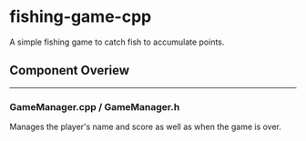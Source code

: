# fishing-game-cpp
A simple fishing game to catch fish to accumulate points.

## Component Overiew
---
### GameManager.cpp / GameManager.h

Manages the player's name and score as well as when the game is over.